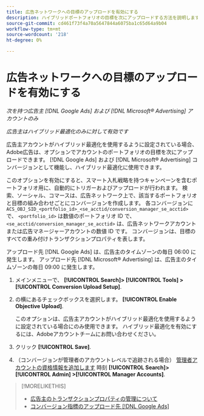 ```yaml
---
title: 広告ネットワークへの目標のアップロードを有効にする
description: ハイブリッドポートフォリオの目標を次にアップロードする方法を説明します。 [!DNL Google Ads] および [!DNL Microsoft® Advertising].
source-git-commit: cd461f73f4a70a5647844a6075ba1c65d64a9b04
workflow-type: tm+mt
source-wordcount: '218'
ht-degree: 0%

---
```


# 広告ネットワークへの目標のアップロードを有効にする

*次を持つ広告主 [!DNL Google Ads] および [!DNL Microsoft® Advertising] アカウントのみ*

*広告主はハイブリッド最適化のみに対して有効です*

広告主アカウントがハイブリッド最適化を使用するように設定されている場合、Adobe広告は、オプションでアカウントのポートフォリオの目標を次にアップロードできます。 [!DNL Google Ads] および [!DNL Microsoft® Advertising] コンバージョンとして機能し、ハイブリッド最適化に使用できます。

このオプションを有効にすると、スマート入札戦略を持つキャンペーンを含むポートフォリオ用に、自動的にトリガーおよびアップロードが行われます。 検索、ソーシャル、コマースは、広告ネットワーク上で、該当するポートフォリオと目標の組み合わせごとにコンバージョンを作成します。 各コンバージョンに `ACS_OBJ_SID_<portfolio_id>_<se_acctid/conversion_manager_se_acctid>`で、 `<portfolio_id>` は数値のポートフォリオ ID で、 `<se_acctid/conversion_manager_se_acctid>` は、広告ネットワークアカウントまたは広告マネージャーアカウントの数値 ID です。 コンバージョンは、目標のすべての重み付けトランザクションプロパティを表します。

アップロード先 [!DNL Google Ads] は、広告主のタイムゾーンの毎日 06:00 に発生します。 アップロード先 [!DNL Microsoft® Advertising] は、広告主のタイムゾーンの毎日 09:00 に発生します。

<!-- Note to self: Conversions tracked by Google Ads and by the Microsoft Advertising universal event tracking (UET) tag aren't re-uploaded to the ad networks. -->

1. メインメニューで、 **[!UICONTROL Search]> [!UICONTROL Tools] >[!UICONTROL Conversion Upload Setup]**.

1. の横にあるチェックボックスを選択します。 **[!UICONTROL Enable Objective Upload]**.

   このオプションは、広告主アカウントがハイブリッド最適化を使用するように設定されている場合にのみ使用できます。 ハイブリッド最適化を有効にするには、Adobeアカウントチームにお問い合わせください。

1. クリック **[!UICONTROL Save]**.

1. （コンバージョンが管理者のアカウントレベルで追跡される場合） [管理者アカウントの資格情報を追加します](/help/search-social-commerce/admin/manager-accounts.md) 時刻 **[!UICONTROL Search]> [!UICONTROL Admin] >[!UICONTROL Manager Accounts]**.

>[!MORELIKETHIS]
>
>* [広告主のトランザクションプロパティの管理について](/help/search-social-commerce/admin/transaction-properties/transaction-property-about.md)
>* [コンバージョン指標のアップロード先 [!DNL Google Ads]](conversion-metrics-upload-to-google.md)


